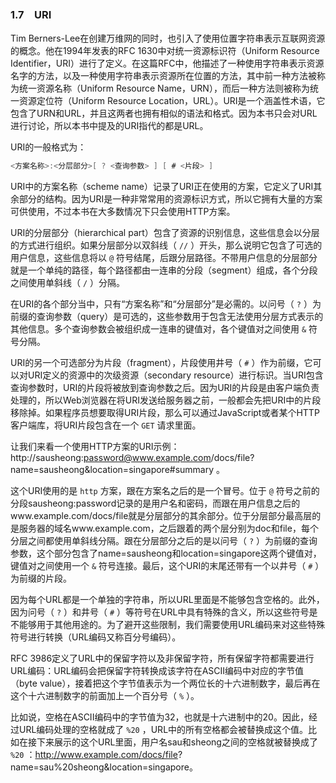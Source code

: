 ### 1.7　URI

Tim Berners-Lee在创建万维网的同时，也引入了使用位置字符串表示互联网资源的概念。他在1994年发表的RFC 1630中对统一资源标识符（Uniform Resource Identifier，URI）进行了定义。在这篇RFC中，他描述了一种使用字符串表示资源名字的方法，以及一种使用字符串表示资源所在位置的方法，其中前一种方法被称为统一资源名称（Uniform Resource Name，URN），而后一种方法则被称为统一资源定位符（Uniform Resource Location，URL）。URI是一个涵盖性术语，它包含了URN和URL，并且这两者也拥有相似的语法和格式。因为本书只会对URL进行讨论，所以本书中提及的URI指代的都是URL。

URI的一般格式为：

```go
<方案名称>:<分层部分>[ ? <查询参数> ] [ # <片段> ]
```

URI中的方案名称（scheme name）记录了URI正在使用的方案，它定义了URI其余部分的结构。因为URI是一种非常常用的资源标识方式，所以它拥有大量的方案可供使用，不过本书在大多数情况下只会使用HTTP方案。

URI的分层部分（hierarchical part）包含了资源的识别信息，这些信息会以分层的方式进行组织。如果分层部分以双斜线（ `//` ）开头，那么说明它包含了可选的用户信息，这些信息将以 `@` 符号结尾，后跟分层路径。不带用户信息的分层部分就是一个单纯的路径，每个路径都由一连串的分段（segment）组成，各个分段之间使用单斜线（ `/` ）分隔。

在URI的各个部分当中，只有“方案名称”和“分层部分”是必需的。以问号（ `?` ）为前缀的查询参数（query）是可选的，这些参数用于包含无法使用分层方式表示的其他信息。多个查询参数会被组织成一连串的键值对，各个键值对之间使用 `&` 符号分隔。

URI的另一个可选部分为片段（fragment），片段使用井号（ `#` ）作为前缀，它可以对URI定义的资源中的次级资源（secondary resource）进行标识。当URI包含查询参数时，URI的片段将被放到查询参数之后。因为URI的片段是由客户端负责处理的，所以Web浏览器在将URI发送给服务器之前，一般都会先把URI中的片段移除掉。如果程序员想要取得URI片段，那么可以通过JavaScript或者某个HTTP客户端库，将URI片段包含在一个 `GET` 请求里面。

让我们来看一个使用HTTP方案的URI示例：http://sausheong:password@www.example.com/docs/file?name=sausheong&location=singapore#summary 。

这个URI使用的是 `http` 方案，跟在方案名之后的是一个冒号。位于 `@` 符号之前的分段sausheong:password记录的是用户名和密码，而跟在用户信息之后的www.example.com/docs/file就是分层部分的其余部分。位于分层部分最高层的是服务器的域名www.example.com，之后跟着的两个层分别为doc和file，每个分层之间都使用单斜线分隔。跟在分层部分之后的是以问号（ `?` ）为前缀的查询参数，这个部分包含了name=sausheong和location=singapore这两个键值对，键值对之间使用一个 `&` 符号连接。最后，这个URI的末尾还带有一个以井号（ `#` ）为前缀的片段。

因为每个URL都是一个单独的字符串，所以URL里面是不能够包含空格的。此外，因为问号（ `?` ）和井号（ `#` ）等符号在URL中具有特殊的含义，所以这些符号是不能够用于其他用途的。为了避开这些限制，我们需要使用URL编码来对这些特殊符号进行转换（URL编码又称百分号编码）。

RFC 3986定义了URL中的保留字符以及非保留字符，所有保留字符都需要进行URL编码：URL编码会把保留字符转换成该字符在ASCII编码中对应的字节值（byte value），接着把这个字节值表示为一个两位长的十六进制数字，最后再在这个十六进制数字的前面加上一个百分号（ `%` ）。

比如说，空格在ASCII编码中的字节值为32，也就是十六进制中的20。因此，经过URL编码处理的空格就成了 `%20` ，URL中的所有空格都会被替换成这个值。比如在接下来展示的这个URL里面，用户名sau和sheong之间的空格就被替换成了 `%20` ：<a class="my_markdown" href="['http://www.example.com/docs/file?name=sau%20sheong&location=singapore']">http://www.example.com/docs/file? name=sau%20sheong&location=singapore</a>。

